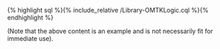{% highlight sql %}{% include_relative /Library-OMTKLogic.cql %}{% endhighlight %}

(Note that the above content is an example and is not necessarily fit for immediate use).
